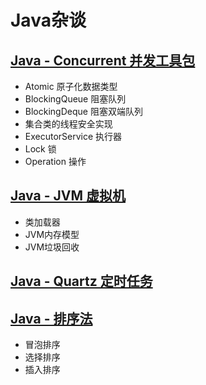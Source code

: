 # Java杂谈

## [Java - Concurrent 并发工具包](java-example-concurrent)

- Atomic 原子化数据类型
- BlockingQueue 阻塞队列
- BlockingDeque 阻塞双端队列
- 集合类的线程安全实现
- ExecutorService 执行器
- Lock 锁
- Operation 操作

## [Java - JVM 虚拟机](java-example-jvm)

- 类加载器
- JVM内存模型
- JVM垃圾回收

## [Java - Quartz 定时任务](java-example-quartz)

## [Java - 排序法](java-example-sorting)

- 冒泡排序
- 选择排序
- 插入排序
